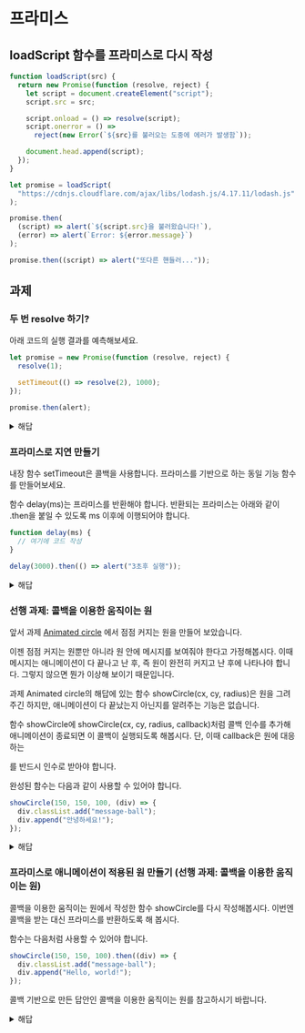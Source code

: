 # 프라미스

## loadScript 함수를 프라미스로 다시 작성

```js
function loadScript(src) {
  return new Promise(function (resolve, reject) {
    let script = document.createElement("script");
    script.src = src;

    script.onload = () => resolve(script);
    script.onerror = () =>
      reject(new Error(`${src}를 불러오는 도중에 에러가 발생함`));

    document.head.append(script);
  });
}

let promise = loadScript(
  "https://cdnjs.cloudflare.com/ajax/libs/lodash.js/4.17.11/lodash.js"
);

promise.then(
  (script) => alert(`${script.src}을 불러왔습니다!`),
  (error) => alert(`Error: ${error.message}`)
);

promise.then((script) => alert("또다른 핸들러..."));
```

## 과제

### 두 번 resolve 하기?

아래 코드의 실행 결과를 예측해보세요.

```js
let promise = new Promise(function (resolve, reject) {
  resolve(1);

  setTimeout(() => resolve(2), 1000);
});

promise.then(alert);
```

<details>
<summary>해답</summary>

```
1이 출력됩니다.

첫 번째 reject/resolve 호출만 고려대상이기 때문에 두 번째 resolve는 무시되기 때문입니다.
```

</details>

### 프라미스로 지연 만들기

내장 함수 setTimeout은 콜백을 사용합니다. 프라미스를 기반으로 하는 동일 기능 함수를 만들어보세요.

함수 delay(ms)는 프라미스를 반환해야 합니다. 반환되는 프라미스는 아래와 같이 .then을 붙일 수 있도록 ms 이후에 이행되어야 합니다.

```js
function delay(ms) {
  // 여기에 코드 작성
}

delay(3000).then(() => alert("3초후 실행"));
```

<details>
<summary>해답</summary>

```js
function delay(ms) {
  return new Promise((resolve) => setTimeout(resolve, ms));
}

delay(3000).then(() => alert("3초후 실행"));
```

답안에서 resolve가 인수 없이 호출되었다는 것에 주목해주시기 바랍니다. 함수 delay는 지연 확인 용이기 때문에 반환 값이 필요 없습니다.

</details>

### 선행 과제: 콜백을 이용한 움직이는 원

앞서 과제 [Animated circle](https://ko.javascript.info/task/animate-circle) 에서 점점 커지는 원을 만들어 보았습니다.

이젠 점점 커지는 원뿐만 아니라 원 안에 메시지를 보여줘야 한다고 가정해봅시다. 이때 메시지는 애니메이션이 다 끝나고 난 후, 즉 원이 완전히 커지고 난 후에 나타나야 합니다. 그렇지 않으면 뭔가 이상해 보이기 때문입니다.

과제 Animated circle의 해답에 있는 함수 showCircle(cx, cy, radius)은 원을 그려주긴 하지만, 애니메이션이 다 끝났는지 아닌지를 알려주는 기능은 없습니다.

함수 showCircle에 showCircle(cx, cy, radius, callback)처럼 콜백 인수를 추가해 애니메이션이 종료되면 이 콜백이 실행되도록 해봅시다. 단, 이때 callback은 원에 대응하는 <div>를 반드시 인수로 받아야 합니다.

완성된 함수는 다음과 같이 사용할 수 있어야 합니다.

```js
showCircle(150, 150, 100, (div) => {
  div.classList.add("message-ball");
  div.append("안녕하세요!");
});
```

<details>
<summary>해답</summary>

### 내 솔루션

```html
<!DOCTYPE html>
<html>
  <head>
    <meta charset="utf-8" />
    <style>
      .circle {
        display: flex;
        transition-property: width, height, margin-left, margin-top;
        transition-duration: 2s;
        position: fixed;
        transform: translateX(-50%) translateY(-50%);
        background-color: red;
        border-radius: 50%;
      }

      .message-ball {
        display: flex;
        justify-content: center;
        align-items: center;
        flex: 1;
      }
    </style>
  </head>

  <body>
    <button
      onclick="showCircle(150, 150, 100, div => {
        console.log('콜백함수 호출')
        div.classList.add('message-ball')
        div.append('안녕하세요!')
    })"
    >
      여기를 클릭해 주세요.
    </button>

    <script>
      function showCircle(cx, cy, radius, callback) {
        let div = document.createElement("div");
        div.style.width = 0;
        div.style.height = 0;
        div.style.left = cx + "px";
        div.style.top = cy + "px";
        div.className = "circle";

        document.body.append(div);

        setTimeout(() => {
          div.style.width = radius * 2 + "px";
          div.style.height = radius * 2 + "px";
        }, 0);

        setTimeout(() => {
          const textDiv = document.createElement("div");
          div.append(textDiv);
          callback(textDiv);
        }, 2000);
      }
    </script>
  </body>
</html>
```

### 문제 솔루션:

```html
<!DOCTYPE html>
<html>
  <head>
    <meta charset="utf-8" />
    <style>
      .message-ball {
        font-size: 20px;
        line-height: 200px;
        text-align: center;
      }
      .circle {
        transition-property: width, height, margin-left, margin-top;
        transition-duration: 2s;
        position: fixed;
        transform: translateX(-50%) translateY(-50%);
        background-color: red;
        border-radius: 50%;
      }
    </style>
  </head>

  <body>
    <button onclick="go()">여기를 클릭해 주세요.</button>

    <script>
      function go() {
        showCircle(150, 150, 100, (div) => {
          div.classList.add("message-ball");
          div.append("안녕하세요!");
        });
      }

      function showCircle(cx, cy, radius, callback) {
        let div = document.createElement("div");
        div.style.width = 0;
        div.style.height = 0;
        div.style.left = cx + "px";
        div.style.top = cy + "px";
        div.className = "circle";
        document.body.append(div);

        setTimeout(() => {
          div.style.width = radius * 2 + "px";
          div.style.height = radius * 2 + "px";

          div.addEventListener("transitionend", function handler() {
            div.removeEventListener("transitionend", handler);
            callback(div);
          });
        }, 0);
      }
    </script>
  </body>
</html>
```

[샌드박스를 열어 정답을 확인해보세요.](https://plnkr.co/edit/cbR8Y1l11SL5Sdmo?p=preview)

</details>

### 프라미스로 애니메이션이 적용된 원 만들기 (선행 과제: 콜백을 이용한 움직이는 원)

콜백을 이용한 움직이는 원에서 작성한 함수 showCircle를 다시 작성해봅시다. 이번엔 콜백을 받는 대신 프라미스를 반환하도록 해 봅시다.

함수는 다음처럼 사용할 수 있어야 합니다.

```js
showCircle(150, 150, 100).then((div) => {
  div.classList.add("message-ball");
  div.append("Hello, world!");
});
```

콜백 기반으로 만든 답안인 콜백을 이용한 움직이는 원를 참고하시기 바랍니다.

<details>
<summary>해답</summary>

### 내 솔루션 (오답)

```html
<!DOCTYPE html>
<html>
  <head>
    <meta charset="utf-8" />
    <style>
      .circle {
        transition-property: width, height, margin-left, margin-top;
        transition-duration: 2s;
        position: fixed;
        transform: translateX(-50%) translateY(-50%);
        background-color: red;
        border-radius: 50%;
      }

      .message-ball {
        font-size: 20px;
        line-height: 200px;
        text-align: center;
      }
    </style>
  </head>

  <body>
    <button onclick="go()">여기를 클릭해 주세요.</button>

    <script>
      function go() {
        showCircle(150, 150, 100).then((div) => {
          console.log("프라미스 이행 완료");
          div.classList.add("message-ball");
          div.append("안녕하세요!");
        });

        console.log("new Promise 비동기 테스트");
      }

      function showCircle(cx, cy, radius) {
        let div = document.createElement("div");
        div.style.width = 0;
        div.style.height = 0;
        div.style.left = cx + "px";
        div.style.top = cy + "px";
        div.className = "circle";

        document.body.append(div);

        return new Promise((resolve, reject) => {
          div.style.width = radius * 2 + "px";
          div.style.height = radius * 2 + "px";

          div.addEventListener("transitionend", function handler() {
            console.log("transitionend....");
            div.removeEventListener("transitionend", handler);
            resolve(div);
          });
        });
      }
    </script>
  </body>
</html>
```

### 문제 솔루션

```html
<!DOCTYPE html>
<html>
  <head>
    <meta charset="utf-8" />
    <style>
      .message-ball {
        font-size: 20px;
        line-height: 200px;
        text-align: center;
      }
      .circle {
        transition-property: width, height, margin-left, margin-top;
        transition-duration: 2s;
        position: fixed;
        transform: translateX(-50%) translateY(-50%);
        background-color: red;
        border-radius: 50%;
      }
    </style>
  </head>

  <body>
    <button onclick="go()">Click me</button>

    <script>
      function go() {
        showCircle(150, 150, 100).then((div) => {
          div.classList.add("message-ball");
          div.append("Hello, world!");
        });
      }

      function showCircle(cx, cy, radius) {
        let div = document.createElement("div");
        div.style.width = 0;
        div.style.height = 0;
        div.style.left = cx + "px";
        div.style.top = cy + "px";
        div.className = "circle";
        document.body.append(div);

        return new Promise((resolve) => {
          setTimeout(() => {
            div.style.width = radius * 2 + "px";
            div.style.height = radius * 2 + "px";

            div.addEventListener("transitionend", function handler() {
              div.removeEventListener("transitionend", handler);
              resolve(div);
            });
          }, 0);
        });
      }
    </script>
  </body>
</html>
```

[샌드박스를 열어 정답을 확인해보세요.](https://plnkr.co/edit/eAP9wNrKyu2LvWLZ?p=preview)

</details>
